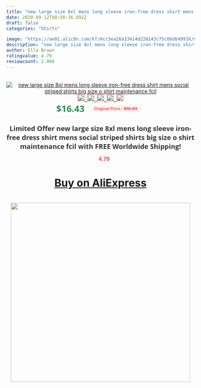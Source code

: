 ```yaml
---
title: "new large size 8xl mens long sleeve iron-free dress shirt mens social striped shirts big size o shirt maintenance fcil"
date: 2020-09-12T08:50:36.892Z
draft: false
categories: "Shirts"

image: "https://ae01.alicdn.com/kf/Hcc5ea26a33414d228143c75c06d64991K/new-large-size-8xl-mens-long-sleeve-iron-free-dress-shirt-mens-social-striped-shirts-big.jpg"
description: "new large size 8xl mens long sleeve iron-free dress shirt mens social striped shirts big size o shirt maintenance fcil"
author: Ella Brown
ratingvalue: 4.79
reviewcount: 2.000
---
```

<br>
<div style="text-align: center;">
<a href="https://s.click.aliexpress.com/e/_AbZfnR" target="_blank" rel="nofollow noopener noreferrer"><img alt="new large size 8xl mens long sleeve iron-free dress shirt mens social striped shirts big size o shirt maintenance fcil" class="magnifier-image" src="https://ae01.alicdn.com/kf/Hcc5ea26a33414d228143c75c06d64991K/new-large-size-8xl-mens-long-sleeve-iron-free-dress-shirt-mens-social-striped-shirts-big.jpg_640x640.jpg">
<br>
<img style="border:1px solid salmon" src="https://ae01.alicdn.com/kf/Hcc5ea26a33414d228143c75c06d64991K/new-large-size-8xl-mens-long-sleeve-iron-free-dress-shirt-mens-social-striped-shirts-big.jpg_120x120.jpg">&nbsp;&nbsp;<img style="border:1px solid salmon" src="https://ae01.alicdn.com/kf/Hb5c74ee3e7114efca291c26ee4185c97D/new-large-size-8xl-mens-long-sleeve-iron-free-dress-shirt-mens-social-striped-shirts-big.jpg_120x120.jpg">&nbsp;&nbsp;<img style="border:1px solid salmon" src="https://ae01.alicdn.com/kf/H5bcb535782e94d528e49c549713b55ddQ/new-large-size-8xl-mens-long-sleeve-iron-free-dress-shirt-mens-social-striped-shirts-big.jpg_120x120.jpg">&nbsp;&nbsp;<img style="border:1px solid salmon" src="https://ae01.alicdn.com/kf/Hd47e7f91fe814ea59725d2325d394648I/new-large-size-8xl-mens-long-sleeve-iron-free-dress-shirt-mens-social-striped-shirts-big.jpg_120x120.jpg">&nbsp;&nbsp;<img style="border:1px solid salmon" src="https://ae01.alicdn.com/kf/H4e99f0a90b7b454cbd8d98b62a2a20f5T/new-large-size-8xl-mens-long-sleeve-iron-free-dress-shirt-mens-social-striped-shirts-big.jpg_120x120.jpg"></a></div><br0>
<div style="text-align: center;"><span style="background-color: white; border: 0px; box-sizing: border-box; color: seagreen; display: inline-block; font-family: &quot;open sans&quot; , &quot;arial&quot; , &quot;helvetica&quot; , sans-serif , &quot;heiti&quot;; font-size: 24px; font-stretch: inherit; font-weight: 700; line-height: inherit; margin: 0px 10px 0px 0px; padding: 0px; vertical-align: middle;">$16.43 </span>
<span style="background: rgb(255 , 241 , 241); border-radius: 3px; border: 0px; box-sizing: border-box; color: #ff4747; display: inline-block; font-family: inherit; font-size: 12px; font-stretch: inherit; font-style: inherit; font-variant: inherit; font-weight: 600; line-height: inherit; margin: 0px; padding: 2px 5px; transform: scale(0.9); vertical-align: middle;">Original Price : <b style="text-decoration: line-through;">$16.43 </b> &nbsp;&nbsp;</span></div>
<h1 style="color: #333333; display: inline-block; font-family: &quot;open sans&quot; , &quot;arial&quot; , &quot;helvetica&quot; , sans-serif , &quot;heiti&quot;; font-size: 18px; font-stretch: inherit; font-weight: 700; text-align: center;">Limited Offer new large size 8xl mens long sleeve iron-free dress shirt mens social striped shirts big size o shirt maintenance fcil with FREE Worldwide Shipping!</h1>
<div style="color: #ff4747; text-align: center;">
<img src="https://4.bp.blogspot.com/-M0ZcTcb-5uY/XleCXlxnR4I/AAAAAAAAAEc/OrjgMkXV1oMQFaCRZj5HQwOCBcu3w1FegCPcBGAYYCw/s1600/star.png" style="height: 15px;">&nbsp;<b>4.79</b></div>
<div class="button_cont" align="center"><a class="buynow_a" href="https://s.click.aliexpress.com/e/_AbZfnR" target="_blank" rel="nofollow noopener noreferrer"><H1>Buy on AliExpress</H1></a></div><br>
<div class="separator" style="clear: both; text-align: center;">
<img src="https://lh3.googleusercontent.com/-pTy5HemUv9M/XlePHvY0dAI/AAAAAAAAAE4/0nX5iRUoIWY8eMW9Dpxeirr157OZliDIgCLcBGAsYHQ/s1600/badge.gif" width="480">
</div>
